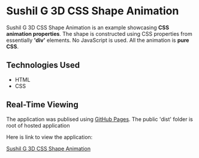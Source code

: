 # Sushil G 3D CSS Shape Animation

Sushil G 3D CSS Shape Animation is an example showcasing **CSS animation properties**. The shape is constructed using CSS properties from essentially **'div'** elements. No JavaScript is used. All the animation is **pure CSS**.

## Technologies Used

- HTML
- CSS

## Real-Time Viewing

The application was publised using [GitHub Pages](https://pages.github.com/). The public 'dist' folder is root of hosted application

Here is link to view the application:

[Sushil G 3D CSS Shape Animation](https://susgupta.github.io/3d_css_shape/)
